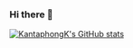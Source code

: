 ### Hi there 👋

[![KantaphongK's GitHub stats](https://github-readme-stats.vercel.app/api?username=KantaphongK)](https://github.com/anuraghazra/github-readme-stats)
<!--
**KantaphongK/KantaphongK** is a ✨ _special_ ✨ repository because its `README.md` (this file) appears on your GitHub profile.

Here are some ideas to get you started:

- 🔭 I’m currently working on ...
- 🌱 I’m currently learning ...
- 👯 I’m looking to collaborate on ...
- 🤔 I’m looking for help with ...
- 💬 Ask me about ...
- 📫 How to reach me: ...
- 😄 Pronouns: ...
- ⚡ Fun fact: ...
-->
